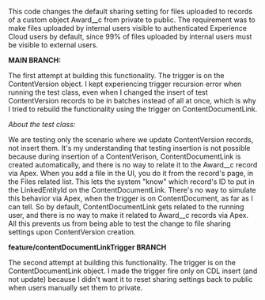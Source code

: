 This code changes the default sharing setting for files uploaded to records of a custom object Award__c from private to public. The requirement was to make files uploaded by internal users visible to authenticated Experience Cloud users by default, since 99% of files uploaded by internal users must be visible to external users.

**MAIN BRANCH:**

The first attempt at building this functionality. The trigger is on the ContentVersion object. I kept experiencing trigger recursion error when running the test class, even when I changed the insert of test ContentVersion records to be in batches instead of all at once, which is why I tried to rebuild the functionality using the trigger on ContentDocumentLink.

*About the test class:*

We are testing only the scenario where we update ContentVersion records, not insert them. It's my understanding that testing insertion is not possible because during insertion of a ContentVerison, ContentDocumentLink is created automatically, and there is no way to relate it to the Award__c record via Apex. When you add a file in the UI, you do it from the record's page, in the Files related list. This lets the system "know" which record's ID to put in the LinkedEntityId on the ContentDocumentLink. There's no way to simulate this behavior via Apex, when the trigger is on ContentDocument, as far as I can tell. So by default, ContentDocumentLink gets related to the running user, and there is no way to make it related to Award__c records via Apex. All this prevents us from being able to test the change to file sharing settings upon ContentVersion creation.

**feature/contentDocumentLinkTrigger BRANCH**

The second attempt at building this functionality. The trigger is on the ContentDocumentLink object. I made the trigger fire only on CDL insert (and not update) because I didn't want it to reset sharing settings back to public when users manually set them to private.